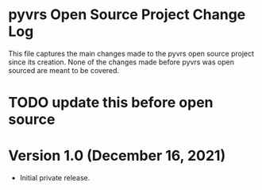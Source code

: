 # pyvrs Open Source Project Change Log

This file captures the main changes made to the pyvrs open source project since
its creation. None of the changes made before pyvrs was open sourced are meant to
be covered.

# TODO update this before open source
# Version 1.0 (December 16, 2021)

- Initial private release.
